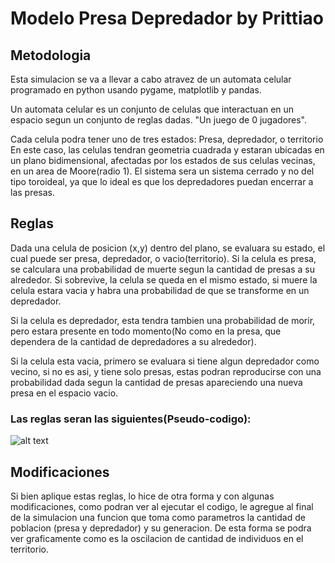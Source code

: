 # Modelo Presa Depredador by Prittiao

## Metodologia

Esta simulacion se va a llevar a cabo atravez de un automata celular programado en python usando pygame, matplotlib y pandas.

Un automata celular es un conjunto de celulas que interactuan en un espacio segun un conjunto de reglas dadas. "Un juego de 0 jugadores".

Cada celula podra tener uno de tres estados: Presa, depredador, o territorio
En este caso, las celulas tendran geometria cuadrada y estaran ubicadas en un plano bidimensional, afectadas por los estados de sus celulas vecinas, en un area de Moore(radio 1).
El sistema sera un sistema cerrado y no del tipo toroideal, ya que lo ideal es que los depredadores puedan encerrar a las presas.

## Reglas
Dada una celula de posicion (x,y) dentro del plano, se evaluara su estado, el cual puede ser presa, depredador, o vacio(territorio).
Si la celula es presa, se calculara una probabilidad de muerte segun la cantidad de presas a su alrededor. Si sobrevive, la celula se queda en el mismo estado, si muere la celula estara vacia
y habra una probabilidad de que se transforme en un depredador.

Si la celula es depredador, esta tendra tambien una probabilidad de morir, pero estara presente en todo momento(No como en la presa, que dependera de la cantidad de depredadores a su alrededor).

Si la celula esta vacia, primero se evaluara si tiene algun depredador como vecino, si no es asi, y tiene solo presas, estas podran reproducirse con una probabilidad dada segun la cantidad de presas
apareciendo una nueva presa en el espacio vacio.

### Las reglas seran las siguientes(Pseudo-codigo):
![alt text](https://github.com/FranMartiarena/PredatorPrey/blob/master/pseudo.jpg?raw=true)

## Modificaciones

Si bien aplique estas reglas, lo hice de otra forma y con algunas modificaciones, como podran ver al ejecutar el codigo, le agregue al final de la simulacion una funcion que toma 
como parametros la cantidad de poblacion (presa  y depredador) y su generacion. De esta forma se podra ver graficamente como es la oscilacion de cantidad de individuos en el territorio.
